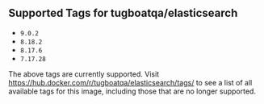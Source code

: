 ## Supported Tags for tugboatqa/elasticsearch

* `9.0.2`
* `8.18.2`
* `8.17.6`
* `7.17.28`

The above tags are currently supported. Visit https://hub.docker.com/r/tugboatqa/elasticsearch/tags/ to see a list of all available tags for this image, including those that are no longer supported.
